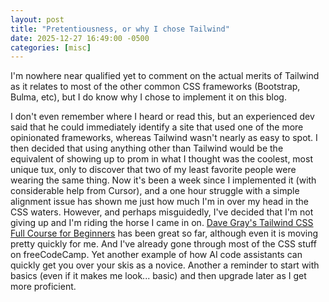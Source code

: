 ```yaml
---
layout: post
title: "Pretentiousness, or why I chose Tailwind"
date: 2025-12-27 16:49:00 -0500
categories: [misc]
---
```

I'm nowhere near qualified yet to comment on the actual merits of Tailwind as it relates to most of the other common CSS frameworks (Bootstrap, Bulma, etc), but I do know why I chose to implement it on this blog. 
<!--more-->
I don't even remember where I heard or read this, but an experienced dev said that he could immediately identify a site that used one of the more opinionated frameworks, whereas Tailwind wasn't nearly as easy to spot. I then decided that using anything other than Tailwind would be the equivalent of showing up to prom in what I thought was the coolest, most unique tux, only to discover that two of my least favorite people were wearing the same thing. Now it's been a week since I implemented it (with considerable help from Cursor), and a one hour struggle with a simple alignment issue has shown me just how much I'm in over my head in the CSS waters. 
However, and perhaps misguidedly, I've decided that I'm not giving up and I'm riding the horse I came in on. [Dave Gray's Tailwind CSS Full Course for Beginners](https://youtu.be/lCxcTsOHrjo?si=pO8Jm4oOKTvjYFUR) has been great so far, although even it is moving pretty quickly for me. And I've already gone through most of the CSS stuff on freeCodeCamp. Yet another example of how AI code assistants can quickly get you over your skis as a novice. 
Another a reminder to start with basics (even if it makes me look... basic) and then upgrade later as I get more proficient.